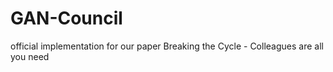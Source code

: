 # GAN-Council
official implementation for our paper Breaking the Cycle - Colleagues are all you need 
